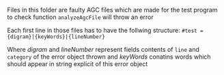 Files in this folder are faulty AGC files which are made for the test program to check function `analyzeAgcFile` will throw an error

Each first line in those files has to have the follwing structure: `#test = {digram}|{keyWords}|{lineNumber}`

Where _digram_ and _lineNumber_ represent fields contents of `line` and `category` of the error object thrown and _keyWords_ conatins words which should appear in string explicit of this error object
